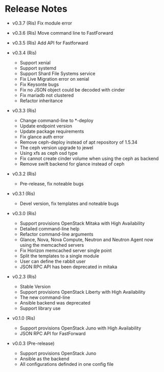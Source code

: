 # Release Notes

* v0.3.7 (Ris)
  Fix module error

* v0.3.6 (Ris)
  Move command line to FastForward

* v0.3.5 (Ris)
  Add API for Fastforward

* v0.3.4 (Ris)
  * Support xenial
  * Support systemd
  * Support Shard File Systems service
  * Fix Live Migration error on xenial
  * Fix Keysonte bugs
  * Fix no JSON object could be decoded with cinder
  * Fix mariadb not clustered
  * Refactor inheritance

* v0.3.3 (Ris)
  * Change command-line to *-deploy
  * Update endpoint version
  * Update package requirements
  * Fix glance auth error
  * Remove ceph-deploy instead of apt repository of 1.5.34
  * The ceph version upgrade to jewel
  * Using xfs as ceph osd type
  * Fix cannot create cinder volume when using the ceph as backend
  * Remove swift backend for glance instead of ceph

* v0.3.2 (Ris)
  * Pre-release, fix noteable bugs

* v0.3.1 (Ris)
  * Devel version, fix templates and noteable bugs

* v0.3.0 (Ris)
  * Support provisions OpenStack Mitaka with High Availability
  * Detailed command-line help
  * Refactor command-line arguments
  * Glance, Nova, Nova Compute, Neutron and Neutron Agent now using the memcached servers
  * Fix Horizon memcached server single point
  * Split the templates to a single module
  * User can define the rabbit user
  * JSON RPC API has been deprecated in mitaka

* v0.2.3 (Ris)
  * Stable Version
  * Support provisions OpenStack Liberty with High Availability
  * The new command-line
  * Ansible backend was deprecated
  * Support library use

* v0.1.0 (Ris)
  * Support provisions OpenStack Juno with High Availability
  * JSON RPC API for FastForward

* v0.0.3 (Pre-release)
  * Support provisions OpenStack Juno
  * Ansible as the backend
  * All configurations definded in one config file













